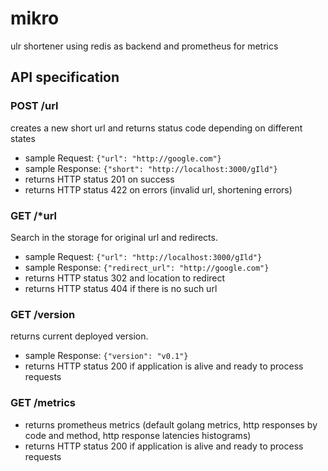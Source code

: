 # mikro
ulr shortener using redis as backend and prometheus for metrics

## API specification

### POST /url

creates a new short url and returns status code depending on different states

* sample Request: `{"url": "http://google.com"}`
* sample Response: `{"short": "http://localhost:3000/gIld"}`
* returns HTTP status 201 on success
* returns HTTP status 422 on errors (invalid url, shortening errors)

### GET /*url

Search in the storage for original url and redirects.

* sample Request: `{"url": "http://localhost:3000/gIld"}`
* sample Response: `{"redirect_url": "http://google.com"}`
* returns HTTP status 302 and location to redirect
* returns HTTP status 404 if there is no such url

### GET /version

returns current deployed version.

* sample Response: `{"version": "v0.1"}`
* returns HTTP status 200 if application is alive and ready to process requests

### GET /metrics

* returns prometheus metrics (default golang metrics, http responses by code and method, http response latencies histograms)
* returns HTTP status 200 if application is alive and ready to process requests
